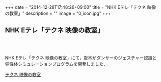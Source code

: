 +++
date = "2014-12-28T17:48:26+09:00"
title = "NHK Eテレ「テクネ 映像の教室」"
description = ""
image = "0_icon.jpg"
+++
## NHK Eテレ「テクネ 映像の教室」

<div class="embedded-image-wrapper">
    <div class="embedded-image-container">
        <img src="../../img/news/0.jpg" alt="" />
    </div>
</div>
<br>
<br>

NHK Eテレ「テクネ 映像の教室」にて，岩本がダンサーのジェスチャー認識と弾性体シミュレーションプログラムを開発しました．

[テクネ 映像の教室](http://www.nhk.or.jp/bijutsu/techne/try/content.html#programming)
